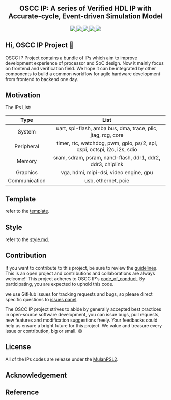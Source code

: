 <p align="center">
    <h2 align="center">OSCC IP: A series of Verified HDL IP with Accurate-cycle, Event-driven Simulation Model</h2>
</p>
<p align="center">
    <a href="../template/LICENSE">
      <img src="https://img.shields.io/badge/license-MulanPSL2-brightgreen?style=flat-square">
    </a>
    <a href="https://github.com/cocotb/cocotb">
      <img src="https://img.shields.io/badge/toolchain-iverilog%20vcs%20cocotb-red?style=flat-square">
    </a>
    <a href="../template/style.md">
      <img src="https://img.shields.io/badge/code%20style-verible-brightgreen?style=flat-square">
    </a>
    <a href="../template/style.md">
      <img src="https://img.shields.io/badge/static%20checker-verible-red?style=flat-square">
    </a>
    <a href="../template/CONTRIBUTING.md">
      <img src="https://img.shields.io/badge/contribution-welcome-brightgreen?style=flat-square">
    </a>
</p>

## Hi, OSCC IP Project 👋

OSCC IP Project contains a bundle of IPs which aim to improve development experience of processor and SoC design. Now it mainly focus on frontend and verification field. We hope it can be integrated by other components to build a common workflow for agile hardware development from frontend to backend one day.

## Motivation

The IPs List:

| Type | List |
| :---: | :---: |
| System     | uart, spi-flash, amba bus, dma, trace, plic, jtag, rcg, core |
| Peripheral | timer, rtc, watchdog, pwm, gpio, ps/2, spi, qspi, octspi, i2c, i2s, sdio |
| Memory     | sram, sdram, psram, nand-flash, ddr1, ddr2, ddr3, chiplink |
| Graphics   | vga, hdmi, mipi-dsi, video engine, gpu |
| Communication | usb, ethernet, pcie |

## Template
refer to the [template](../template).

## Style
refer to the [style.md](../template/style.md).

## Contribution
If you want to contribute to this project, be sure to review the [guidelines](../template/CONTRIBUTING.md). This is an open project and contributions and collaborations are always welcome!! This project adheres to OSCC IP's [code_of_conduct](../template/CODE_OF_CONDUCT.md). By participating, you are expected to uphold this code.

we use GitHub issues for tracking requests and bugs, so please direct specific questions to [issues panel](https://github.com/oscc-ip/.github/issues).

The OSCC IP project strives to abide by generally accepted best practices in open-source software development, you can issue bugs, pull requests, new features and modification suggestions freely. Your feedbacks could help us ensure a bright future for this project. We value and treasure every issue or contribution, big or small. 😄

## License
All of the IPs codes are release under the [MulanPSL2](http://license.coscl.org.cn/MulanPSL2).


## Acknowledgement

## Reference



